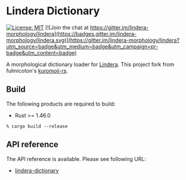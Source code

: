 # Lindera Dictionary

[![License: MIT](https://img.shields.io/badge/License-MIT-yellow.svg)](https://opensource.org/licenses/MIT) [![Join the chat at https://gitter.im/lindera-morphology/lindera](https://badges.gitter.im/lindera-morphology/lindera.svg)](https://gitter.im/lindera-morphology/lindera?utm_source=badge&utm_medium=badge&utm_campaign=pr-badge&utm_content=badge)

A morphological dictionary loader for [Lindera](https://github.com/lindera-morphology/lindera). This project fork from fulmicoton's [kuromoji-rs](https://github.com/fulmicoton/kuromoji-rs).

## Build

The following products are required to build:

- Rust >= 1.46.0

```shell script
% cargo build --release
```

## API reference

The API reference is available. Please see following URL:
- <a href="https://docs.rs/lindera-dictionary" target="_blank">lindera-dictionary</a>
